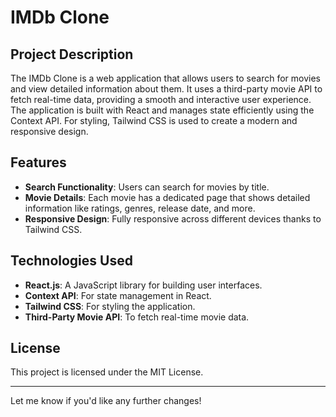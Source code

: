 # IMDb Clone

## Project Description
The IMDb Clone is a web application that allows users to search for movies and view detailed information about them. It uses a third-party movie API to fetch real-time data, providing a smooth and interactive user experience. The application is built with React and manages state efficiently using the Context API. For styling, Tailwind CSS is used to create a modern and responsive design.

## Features
- **Search Functionality**: Users can search for movies by title.
- **Movie Details**: Each movie has a dedicated page that shows detailed information like ratings, genres, release date, and more.
- **Responsive Design**: Fully responsive across different devices thanks to Tailwind CSS.

## Technologies Used
- **React.js**: A JavaScript library for building user interfaces.
- **Context API**: For state management in React.
- **Tailwind CSS**: For styling the application.
- **Third-Party Movie API**: To fetch real-time movie data.

## License
This project is licensed under the MIT License.

---

Let me know if you'd like any further changes!
